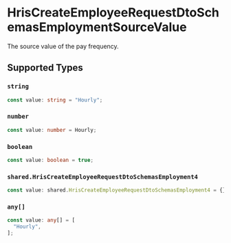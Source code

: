 # HrisCreateEmployeeRequestDtoSchemasEmploymentSourceValue

The source value of the pay frequency.


## Supported Types

### `string`

```typescript
const value: string = "Hourly";
```

### `number`

```typescript
const value: number = Hourly;
```

### `boolean`

```typescript
const value: boolean = true;
```

### `shared.HrisCreateEmployeeRequestDtoSchemasEmployment4`

```typescript
const value: shared.HrisCreateEmployeeRequestDtoSchemasEmployment4 = {};
```

### `any[]`

```typescript
const value: any[] = [
  "Hourly",
];
```

